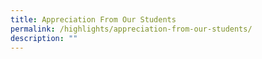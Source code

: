 ```yaml
---
title: Appreciation From Our Students
permalink: /highlights/appreciation-from-our-students/
description: ""
---
```

